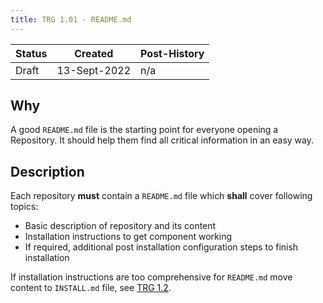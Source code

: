 ```yaml
---
title: TRG 1.01 - README.md
---
```


| Status | Created      | Post-History |
|--------|--------------|--------------|
| Draft  | 13-Sept-2022 | n/a          |

## Why

A good `README.md` file is the starting point for everyone opening a Repository. It should help them find all critical information in an easy way.

## Description

Each repository **must** contain a `README.md` file which **shall** cover following topics:

- Basic description of repository and its content
- Installation instructions to get component working
- If required, additional post installation configuration steps to finish installation

If installation instructions are too comprehensive for `README.md` move content to `INSTALL.md` file, see [TRG 1.2](trg-1-2.md).
